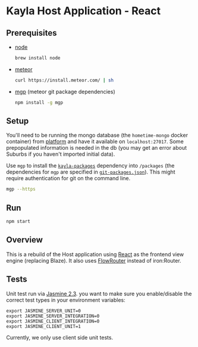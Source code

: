 # Kayla Host Application - React  

## Prerequisites

* [node](https://nodejs.org/en/)
    ```sh
    brew install node
    ```
* [meteor](https://www.meteor.com/install)
    ```sh
    curl https://install.meteor.com/ | sh
    ```
* [mgp](https://github.com/DispatchMe/mgp) (meteor git package dependencies)
    ```sh
    npm install -g mgp
    ```

## Setup

You'll need to be running the mongo database (the `hometime-mongo` docker container) from [platform](https://github.com/kayla-tech/platform) and have it available on `localhost:27017`. Some prepopulated information is needed in the db (you may get an error about Suburbs if you haven't imported initial data).

Use `mgp` to install the [`kayla-packages`](https://github.com/kayla-tech/kayla-packages) dependency into `/packages` (the dependencies for `mgp` are specified in [`git-packages.json`](./git-packages.json)). This might require authentication for git on the command line.

```sh
mgp --https
```

## Run

```sh
npm start
```

## Overview

This is a rebuild of the Host application using [React](https://facebook.github.io/react/index.html) as the frontend view engine (replacing Blaze). It also uses [FlowRouter](https://github.com/kadirahq/flow-router) instead of iron:Router.

## Tests

Unit test run via [Jasmine 2.3](http://jasmine.github.io/2.3/introduction.html). you want to make sure you enable/disable the correct test types in your environment variables:

```
export JASMINE_SERVER_UNIT=0
export JASMINE_SERVER_INTEGRATION=0
export JASMINE_CLIENT_INTEGRATION=0
export JASMINE_CLIENT_UNIT=1
```
Currently, we only use client side unit tests.
